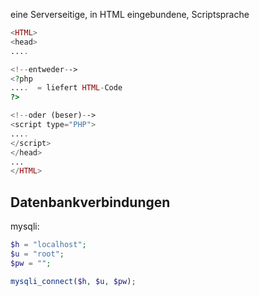 eine Serverseitige, in HTML eingebundene, Scriptsprache

~~~php
<HTML>
<head>
....

<!--entweder-->
<?php
....  = liefert HTML-Code
?>

<!--oder (beser)-->
<script type="PHP">
....
</script>
</head>
...
</HTML>
~~~

## Datenbankverbindungen

mysqli:
~~~php
$h = "localhost";
$u = "root";
$pw = "";

mysqli_connect($h, $u, $pw);
~~~